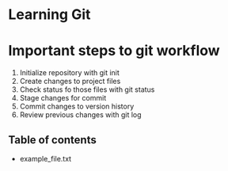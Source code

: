 # Learning Git

# Important steps to git workflow

1. Initialize repository with git init
2. Create changes to project files
3. Check status fo those files with git status
4. Stage changes for commit
5. Commit changes to version history
6. Review previous changes with git log

## Table of contents

- example_file.txt
